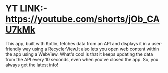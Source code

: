 
# YT LINK:- https://youtube.com/shorts/jOb_CAU7kMk
This app, built with Kotlin, fetches data from an API and displays it in a user-friendly way using a RecyclerView.It also lets you open web content within the app using a WebView. What's cool is that it keeps updating the data from the API every 10 seconds, even when you've closed the app. So, you always get the latest info!
